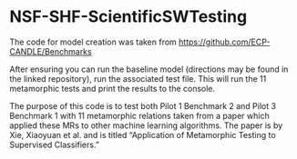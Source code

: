 # NSF-SHF-ScientificSWTesting

The code for model creation was taken from https://github.com/ECP-CANDLE/Benchmarks

After ensuring you can run the baseline model (directions may be found in the linked repository), run the associated test file. This will run the 11 metamorphic tests and print the results to the console.

The purpose of this code is to test both Pilot 1 Benchmark 2 and Pilot 3 Benchmark 1 with 11 metamorphic relations taken from a paper which applied these MRs to other machine learning algorithms. The paper is by Xie, Xiaoyuan et al. and is titled “Application of Metamorphic Testing to Supervised Classifiers.”
